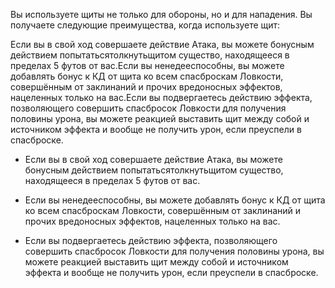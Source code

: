 Вы используете щиты не только для обороны, но и для нападения. Вы получаете следующие преимущества, когда используете щит:



Если вы в свой ход совершаете действие Атака, вы можете бонусным действием попытатьсятолкнутьщитом существо, находящееся в пределах 5 футов от вас.Если вы ненедееспособны, вы можете добавлять бонус к КД от щита ко всем спасброскам Ловкости, совершённым от заклинаний и прочих вредоносных эффектов, нацеленных только на вас.Если вы подвергаетесь действию эффекта, позволяющего совершить спасбросок Ловкости для получения половины урона, вы можете реакцией выставить щит между собой и источником эффекта и вообще не получить урон, если преуспели в спасброске.

- Если вы в свой ход совершаете действие Атака, вы можете бонусным действием попытатьсятолкнутьщитом существо, находящееся в пределах 5 футов от вас.

- Если вы ненедееспособны, вы можете добавлять бонус к КД от щита ко всем спасброскам Ловкости, совершённым от заклинаний и прочих вредоносных эффектов, нацеленных только на вас.

- Если вы подвергаетесь действию эффекта, позволяющего совершить спасбросок Ловкости для получения половины урона, вы можете реакцией выставить щит между собой и источником эффекта и вообще не получить урон, если преуспели в спасброске.